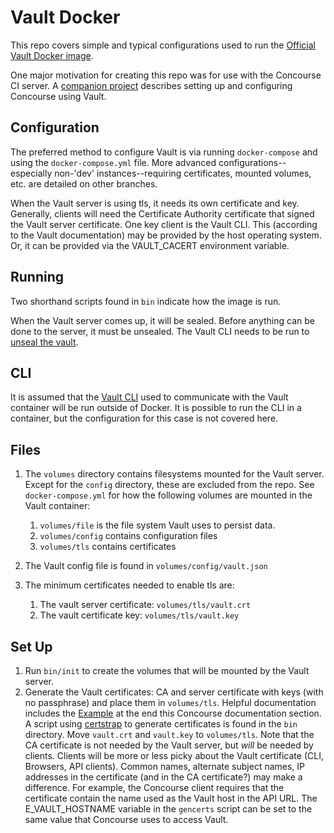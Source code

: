 # Vault Docker

This repo covers simple and typical configurations used to run the [Official Vault Docker image](https://registry.hub.docker.com/_/vault/).

One major motivation for creating this repo was for use with the Concourse CI server. A
[companion project](https://github.com/ranger6/concourse-docker) describes setting up and configuring Concourse using Vault.

## Configuration

The preferred method to configure Vault is via running `docker-compose` and using
the `docker-compose.yml` file.  More advanced configurations--especially non-\'dev\' instances--requiring certificates, mounted volumes, etc. are detailed on other branches.

When the Vault server is using tls, it needs its own certificate and key.  Generally, clients
will need the Certificate Authority certificate that signed the Vault server certificate. One
key client is the Vault CLI.  This (according to the Vault documentation) may be provided by
the host operating system.  Or, it can be provided via the VAULT_CACERT environment variable.

## Running

Two shorthand scripts found in `bin` indicate how the image is run.

When the Vault server comes up, it will be sealed.  Before anything can be done to the server, it must be unsealed.  The Vault CLI needs to be run to [unseal the vault](https://learn.hashicorp.com/tutorials/vault/getting-started-deploy?in=vault/getting-started#initializing-the-vault).

## CLI

It is assumed that the [Vault CLI](https://www.vaultproject.io/downloads) used to communicate with the Vault container will be run outside of Docker.  It is possible to run the CLI in a container, but the configuration for this case is not covered here.

## Files

1. The `volumes` directory contains filesystems mounted for the Vault server.  Except for the `config` directory, these are excluded from the repo. See `docker-compose.yml` for how the following volumes are mounted in the Vault container:
    1.  `volumes/file` is the file system Vault uses to persist data.
    2.  `volumes/config` contains configuration files
    3.  `volumes/tls` contains certificates

2. The Vault config file is found in `volumes/config/vault.json`    

3. The minimum certificates needed to enable tls are:
    1.  The vault server certificate: `volumes/tls/vault.crt`
    2.  The vault certificate key: `volumes/tls/vault.key`

## Set Up

1. Run `bin/init` to create the volumes that will be mounted by the Vault server.
2. Generate the Vault certificates: CA and server certificate with keys (with no passphrase)
and place them in `volumes/tls`.
Helpful documentation includes the [Example](https://concourse-ci.org/vault-credential-manager.html#vault-cert-auth)
at the end this Concourse documentation section.
A script using [certstrap](https://github.com/square/certstrap) to generate certificates
is found in the `bin` directory.  Move `vault.crt` and `vault.key` to `volumes/tls`.
Note that the CA certificate is not needed by the Vault server, but *will* be needed by clients.
Clients will be more or less picky about the Vault certificate
(CLI, Browsers, API clients). Common names, alternate subject names,
IP addresses in the certificate (and in the CA certificate?) may make a difference.
For example, the Concourse client requires that the certificate contain the name used as
the Vault host in the API URL. The E_VAULT_HOSTNAME variable in the `gencerts` script can
be set to the same value that Concourse uses to access Vault.
